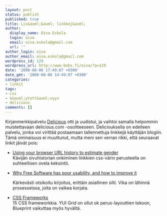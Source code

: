 ```yaml
---
layout: post
status: publish
published: true
title: Lis&auml;&auml; linkkej&auml;
author:
  display_name: Oiva Eskola
  login: oiva
  email: oiva.eskola@gmail.com
  url: ''
author_login: oiva
author_email: oiva.eskola@gmail.com
wordpress_id: 129
wordpress_url: http://www.bobs.fi/oiva/?p=129
date: '2008-08-06 17:49:07 +0300'
date_gmt: '2008-08-06 14:49:07 +0300'
categories:
- linkit
tags:
- css
- k&auml;ytett&auml;vyys
- delicious
comments: []
---
```

<p>Kirjanmerkkipalvelu <a title="delicious.com" href="http://delicious.com">Delicious</a> otti ja uudistui, ja vaihtoi samalla helpommin muistettavaan delicious.com -osoitteeseen. Deliciouksella on edelleen palvelu, jonka voi viritt&auml;&auml; postaamaan tallennettuja linkkej&auml; k&auml;ytt&auml;j&auml;n blogiin. T&auml;m&auml; ominaisuus ei muuttunut, mutta meni sen verran rikki, ett&auml; seuraavat linkit j&auml;iv&auml;t pois:</p>
<ul>
<li><a class="taggedlink" rel="nofollow" href="http://www.mikeonads.com/2008/07/13/using-your-browser-url-history-estimate-gender/">Using your browser URL history to estimate gender<br />
</a>K&auml;vij&auml;n sivuhistorian onkiminen linkkien css-v&auml;rin perusteella on suhteellisen ovela keksint&ouml;.</li></p>
<li><a class="taggedlink" rel="nofollow" href="http://mpt.net.nz/archive/2008/08/01/free-software-usability">Why Free Software has poor usability, and how to improve it</a><br />
<p>K&auml;rkev&auml;sti otsikoitu kirjoitus, eritt&auml;in asiallinen silti. Vika on l&auml;hinn&auml; prosesseissa, joita on vaikea korjata.</li></p>
<li><a class="taggedlink" rel="nofollow" href="http://hiddenpixels.com/css-stuffs/css-frameworks/">CSS Frameworks</a><br />
15 CSS frameworkkia. YUI Grid on ollut ok perus-layouttien tekoon, Blueprint vaikuttaa my&ouml;s hyv&auml;lt&auml;.</li>
</ul></p>
